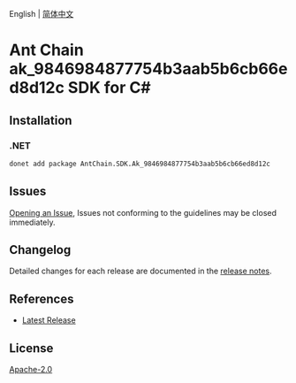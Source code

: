 English | [简体中文](README-CN.md)

# Ant Chain ak_9846984877754b3aab5b6cb66ed8d12c SDK for C#

## Installation

### .NET

```bash
donet add package AntChain.SDK.Ak_9846984877754b3aab5b6cb66ed8d12c
```

## Issues

[Opening an Issue](https://github.com/alipay/antchain-openapi-prod-sdk/issues/new), Issues not conforming to the guidelines may be closed immediately.

## Changelog

Detailed changes for each release are documented in the [release notes](./ChangeLog.md).

## References

* [Latest Release](https://github.com/alipay/antchain-openapi-prod-sdk/)

## License

[Apache-2.0](http://www.apache.org/licenses/LICENSE-2.0)
